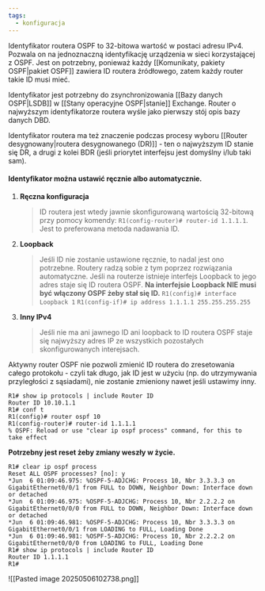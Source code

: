 ```yaml
---
tags:
  - konfiguracja
---
```

Identyfikator routera OSPF to 32-bitowa wartość w postaci adresu IPv4. Pozwala on na jednoznaczną identyfikację urządzenia w sieci korzystającej z OSPF. Jest on potrzebny, ponieważ każdy [[Komunikaty, pakiety OSPF|pakiet OSPF]] zawiera ID routera źródłowego, zatem każdy router takie ID musi mieć. 

Identyfikator jest potrzebny do zsynchronizowania [[Bazy danych OSPF|LSDB]] w [[Stany operacyjne OSPF|stanie]] Exchange. Router o najwyższym identyfikatorze routera wyśle jako pierwszy stój opis bazy danych DBD.

Identyfikator routera ma też znaczenie podczas procesy wyboru [[Router desygnowany|routera desygnowanego (DR)]] - ten o najwyższym ID stanie się DR, a drugi z kolei BDR (jeśli priorytet interfejsu jest domyślny i/lub taki sam).

#### Identyfikator można ustawić ręcznie albo automatycznie.
1. **Ręczna konfiguracja**
   >ID routera jest wtedy jawnie skonfigurowaną wartością 32-bitową przy pomocy komendy:
   >`R1(config-router)# router-id 1.1.1.1`.
   >Jest to preferowana metoda nadawania ID.
2. **Loopback**
   >Jeśli ID nie zostanie ustawione ręcznie, to nadal jest ono potrzebne. Routery radzą sobie z tym poprzez rozwiązania automatyczne. Jeśli na routerze istnieje interfejs Loopback to jego adres staje się ID routera OSPF. **Na interfejsie Loopback NIE musi być włączony OSPF żeby stał się ID.**
   >`R1(config)# interface Loopback 1`
   >`R1(config-if)# ip address 1.1.1.1 255.255.255.255`
3. **Inny IPv4**
   >Jeśli nie ma ani jawnego ID ani loopback to ID routera OSPF staje się najwyższy adres IP ze wszystkich pozostałych skonfigurowanych interejsach.

Aktywny router OSPF nie pozwoli zmienić ID routera do zresetowania całego protokołu - czyli tak długo, jak ID jest w użyciu (np. do utrzymywania przyległości z sąsiadami), nie zostanie zmieniony nawet jeśli ustawimy inny. 

```
R1# show ip protocols | include Router ID
Router ID 10.10.1.1
R1# conf t
R1(config)# router ospf 10
R1(config-router)# router-id 1.1.1.1
% OSPF: Reload or use "clear ip ospf process" command, for this to take effect
```

**Potrzebny jest reset żeby zmiany weszły w życie.**

```
R1# clear ip ospf process
Reset ALL OSPF processes? [no]: y
*Jun  6 01:09:46.975: %OSPF-5-ADJCHG: Process 10, Nbr 3.3.3.3 on GigabitEthernet0/0/1 from FULL to DOWN, Neighbor Down: Interface down or detached
*Jun  6 01:09:46.975: %OSPF-5-ADJCHG: Process 10, Nbr 2.2.2.2 on GigabitEthernet0/0/0 from FULL to DOWN, Neighbor Down: Interface down or detached
*Jun  6 01:09:46.981: %OSPF-5-ADJCHG: Process 10, Nbr 3.3.3.3 on GigabitEthernet0/0/1 from LOADING to FULL, Loading Done
*Jun  6 01:09:46.981: %OSPF-5-ADJCHG: Process 10, Nbr 2.2.2.2 on GigabitEthernet0/0/0 from LOADING to FULL, Loading Done
R1# show ip protocols | include Router ID
Router ID 1.1.1.1
R1#
```

![[Pasted image 20250506102738.png]]